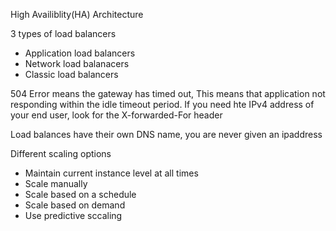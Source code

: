 High Availiblity(HA) Architecture

3 types of load balancers
- Application load balancers
- Network load balanacers
- Classic load balancers

504 Error means the gateway has timed out, This means that application not responding within the idle timeout period.
If you need hte IPv4 address of your end user, look for the X-forwarded-For header

Load balances have their own DNS name, you are never given an ipaddress

Different scaling options
- Maintain current instance level at all times
- Scale manually
- Scale based on a schedule
- Scale based on demand
- Use predictive sccaling




